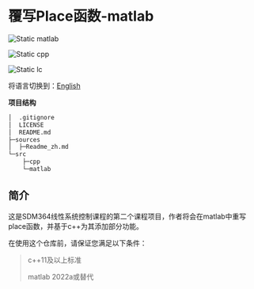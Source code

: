 # 覆写Place函数-matlab

![Static matlab](https://img.shields.io/badge/matlab-2022a-green)

![Static cpp](https://img.shields.io/badge/c++-11-blue)

![Static lc](https://img.shields.io/badge/Linear-Control-red)

将语言切换到：[English](../Readme.md)

**项目结构**

```bash
│  .gitignore
│  LICENSE
│  README.md
├─sources
│  ├─Readme_zh.md
└─src
    ├─cpp
    └─matlab
```

## 简介

这是SDM364线性系统控制课程的第二个课程项目，作者将会在matlab中重写place函数，并基于c++为其添加部分功能。

在使用这个仓库前，请保证您满足以下条件：

> c++11及以上标准
>
> matlab 2022a或替代